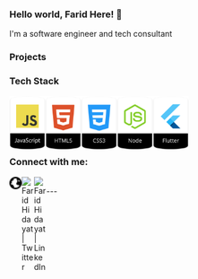 ### Hello world, Farid Here! 👋

I'm a software engineer and tech consultant

### Projects


### Tech Stack

<img align="left" alt="Javascript" width="64px" src="assets/js.png" />
<img align="left" alt="HTML5" width="64px" src="assets/html5.png" />
<img align="left" alt="CSS" width="64px" src="assets/css3.png" />
<img align="left" alt="Nodejs" width="64px" src="assets/nodejs.png" />
<img align="left" alt="Flutter" width="64px" src="assets/flutter.png" />

<br />
<br />
<br />
<br />
<br />

### Connect with me:

[<img align="left" alt="Farid Hidayat" width="22px" src="https://raw.githubusercontent.com/iconic/open-iconic/master/svg/globe.svg" />][website]
<!-- [<img align="left" alt="Farid Hidayat | YouTube" width="22px" src="https://cdn.jsdelivr.net/npm/simple-icons@v3/icons/youtube.svg" />][youtube] -->
[<img align="left" alt="Farid Hidayat | Twitter" width="22px" src="https://cdn.jsdelivr.net/npm/simple-icons@v3/icons/twitter.svg" />][twitter]
[<img align="left" alt="Farid Hidayat | LinkedIn" width="22px" src="https://cdn.jsdelivr.net/npm/simple-icons@v3/icons/linkedin.svg" />][linkedin]


<br/>
---

[website]: https://faridlab.github.io
[twitter]: https://twitter.com/faridlab
[youtube]: https://youtube.com/faridlab
[linkedin]: https://linkedin.com/in/faridlab